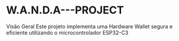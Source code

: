 # W.A.N.D.A---PROJECT
Visão Geral Este projeto implementa uma Hardware Wallet segura e eficiente utilizando o microcontrolador ESP32-C3 
